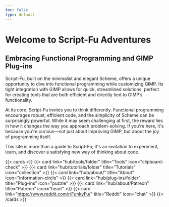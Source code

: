 ```yaml
---
toc: false
type: default
---
```


# Welcome to Script-Fu Adventures

## Embracing Functional Programming and GIMP Plug-ins

Script-Fu, built on the minimalist and elegant Scheme, offers a unique opportunity to dive into functional programming while customizing GIMP. Its tight integration with GIMP allows for quick, streamlined solutions, perfect for creating tools that are both efficient and directly tied to GIMP’s functionality.

At its core, Script-Fu invites you to think differently. Functional programming encourages robust, efficient code, and the simplicity of Scheme can be surprisingly powerful. While it may seem challenging at first, the reward lies in how it changes the way you approach problem-solving. If you're here, it's because you're curious—not just about improving GIMP, but about the joy of programming itself.

This site is more than a guide to Script-Fu; it's an invitation to experiment, learn, and discover a satisfying new way of thinking about code.

{{< cards >}}
  {{< card link="hub/tools/folder" title="Tools" icon="clipboard-check" >}}
  {{< card link="hub/tutorials/folder" title="Tutorials" icon="collection" >}}
  {{< card link="hub/about/" title="About" icon="information-circle" >}}
  {{< card link="hub/plug-ins/folder" title="Plug-ins" icon="puzzle" >}}
  {{< card link="hub/about/Patreon" title="Patreon" icon="heart" >}}
  {{< card link="https://www.reddit.com/r/FunkyFu/" title="Reddit" icon="chat" >}}
{{< /cards >}}
